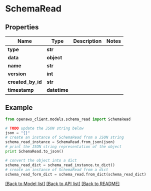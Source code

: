 # SchemaRead


## Properties
Name | Type | Description | Notes
------------ | ------------- | ------------- | -------------
**type** | **str** |  | 
**data** | **object** |  | 
**name** | **str** |  | 
**version** | **int** |  | 
**created_by_id** | **str** |  | 
**timestamp** | **datetime** |  | 

## Example

```python
from openaws_client.models.schema_read import SchemaRead

# TODO update the JSON string below
json = "{}"
# create an instance of SchemaRead from a JSON string
schema_read_instance = SchemaRead.from_json(json)
# print the JSON string representation of the object
print SchemaRead.to_json()

# convert the object into a dict
schema_read_dict = schema_read_instance.to_dict()
# create an instance of SchemaRead from a dict
schema_read_form_dict = schema_read.from_dict(schema_read_dict)
```
[[Back to Model list]](../README.md#documentation-for-models) [[Back to API list]](../README.md#documentation-for-api-endpoints) [[Back to README]](../README.md)


